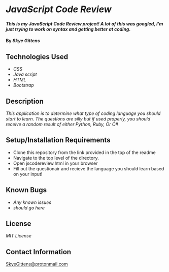 # _JavaScript Code Review_

#### _This is my JavaScript Code Review project! A lot of this was googled, I'm just trying to work on syntax and getting better at coding._

#### By _**Skye Gittens**_

## Technologies Used

* _CSS_
* _Java script_
* _HTML_
* _Bootstrap_

## Description

_This application is to determine what type of coding language you should start to learn. The questions are silly but if used properly, you should receive a random result of either Python, Ruby, Or C#_

## Setup/Installation Requirements

* Clone this repository from the link provided in the top of the readme
*  Navigate to the top level of the directory.
* Open jscodereview.html in your browser
* Fill out the questionair and recieve the language you should learn based on your input!

## Known Bugs

* _Any known issues_
* _should go here_

## License

_MIT License_

## Contact Information

SkyeGittens@protonmail.com